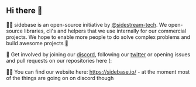 ## Hi there 👋

🙋‍♀️ sidebase is an open-source initiative by [@sidestream-tech](https://github.com/sidestream-tech). We open-source libraries, cli's and helpers that we use internally for our commercial projects. We hope to enable more people to do solve complex problems and build awesome projects :rocket: 

🌈 Get involved by joining our [discord](https://discord.gg/9MUHR8WT9B), following our [twitter](https://twitter.com/sidebase_io) or opening issues and pull requests on our repositories here (: 

👩‍💻 You can find our website here: https://sidebase.io/ - at the moment most of the things are going on on discord though

